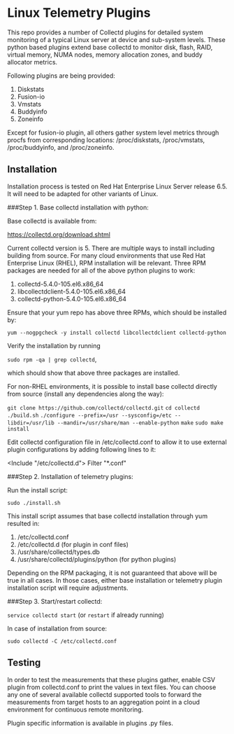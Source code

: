 Linux Telemetry Plugins
=======================

This repo provides a number of Collectd plugins for detailed system
 monitoring of a typical Linux server at device and sub-system
levels. These python based plugins extend base collectd to monitor
 disk, flash, RAID, virtual memory, NUMA nodes, memory allocation
 zones, and buddy allocator metrics.

Following plugins are being provided:

1. Diskstats
2. Fusion-io
3. Vmstats
4. Buddyinfo
5. Zoneinfo

Except for fusion-io plugin, all others gather system level metrics
through procfs from corresponding locations: /proc/diskstats,
/proc/vmstats, /proc/buddyinfo, and /proc/zoneinfo.

Installation
------------

Installation process is tested on Red Hat Enterprise Linux Server
release 6.5. It will need to be adapted for other variants of Linux.

###Step 1. Base collectd installation with python:

Base collectd is available from:

https://collectd.org/download.shtml

Current collectd version is 5. There are multiple ways to install including building from source. For
many cloud environments that use Red Hat Enterprise Linux (RHEL), RPM installation will be relevant. Three RPM
packages are needed for all of the above python plugins to work:

1. collectd-5.4.0-105.el6.x86_64
2. libcollectdclient-5.4.0-105.el6.x86_64
3. collectd-python-5.4.0-105.el6.x86_64


Ensure that your yum repo has above three RPMs, which should be
installed by:

`yum --nogpgcheck -y install collectd libcollectdclient collectd-python`

Verify the installation by running 

`sudo rpm -qa | grep collectd`,

which should show that above three packages are installed.

For non-RHEL environments, it is possible to install base collectd directly from source (install any dependencies along the way):

`git clone https://github.com/collectd/collectd.git`
`cd collectd`
`./build.sh`
`./configure --prefix=/usr --sysconfig=/etc --libdir=/usr/lib --mandir=/usr/share/man --enable-python`
`make`
`sudo make install`

Edit collectd configuration file in /etc/collectd.conf to allow it to use external plugin configurations by adding following lines to it:

<Include "/etc/collectd.d">
	Filter "*.conf"
</Include>

###Step 2. Installation of telemetry plugins:

Run the install script:

`sudo ./install.sh`

This install script assumes that base collectd installation through
yum resulted in:

1. /etc/collectd.conf
2. /etc/collectd.d (for plugin in conf files)
3. /usr/share/collectd/types.db
4. /usr/share/collectd/plugins/python (for python plugins)

Depending on the RPM packaging, it is not guaranteed that above will
be true in all cases. In those cases, either base installation or
telemetry plugin installation script will require adjustments.


###Step 3. Start/restart collectd:

`service collectd start` (or `restart` if already running)

In case of installation from source:

`sudo collectd -C /etc/collectd.conf`


Testing
-------

In order to test the measurements that these plugins gather, enable
CSV plugin from collectd.conf to print the values in text files. You
can choose any one of several available collectd supported tools to forward the
measurements from target hosts to an aggregation point in a cloud
environment for continuous remote monitoring.

Plugin specific information is available in plugins .py files.

